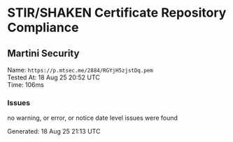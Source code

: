 # STIR/SHAKEN Certificate Repository Compliance

## Martini Security

Name: `https://p.mtsec.me/2884/RGYjH5zjstDq.pem`\
Tested At: 18 Aug 25 20:52 UTC\
Time: 106ms

### Issues

no warning, or error, or notice date level issues were found

Generated: 18 Aug 25 21:13 UTC